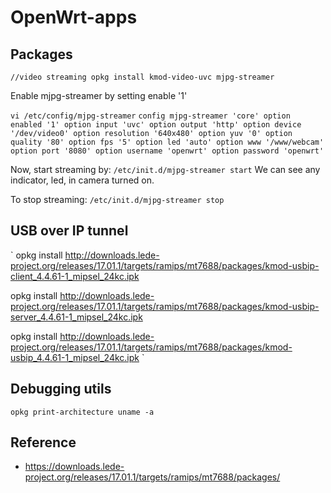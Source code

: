 # OpenWrt-apps
## Packages
`
//video streaming
opkg install kmod-video-uvc mjpg-streamer
`

Enable mjpg-streamer by setting enable '1'

`
vi /etc/config/mjpg-streamer
`
`
config mjpg-streamer 'core'
        option enabled '1'
        option input 'uvc'
        option output 'http'
        option device '/dev/video0'
        option resolution '640x480'
        option yuv '0'
        option quality '80'
        option fps '5'
        option led 'auto'
        option www '/www/webcam'
        option port '8080'
        option username 'openwrt'
        option password 'openwrt'
`

Now, start streaming by:
`
/etc/init.d/mjpg-streamer start
`
We can see any indicator, led, in camera turned on.

To stop streaming:
`
/etc/init.d/mjpg-streamer stop
`

## USB over IP tunnel
`
opkg install http://downloads.lede-project.org/releases/17.01.1/targets/ramips/mt7688/packages/kmod-usbip-client_4.4.61-1_mipsel_24kc.ipk

opkg install http://downloads.lede-project.org/releases/17.01.1/targets/ramips/mt7688/packages/kmod-usbip-server_4.4.61-1_mipsel_24kc.ipk

opkg install http://downloads.lede-project.org/releases/17.01.1/targets/ramips/mt7688/packages/kmod-usbip_4.4.61-1_mipsel_24kc.ipk
`

## Debugging utils
`
opkg print-architecture
uname -a
`
## Reference

* https://downloads.lede-project.org/releases/17.01.1/targets/ramips/mt7688/packages/
